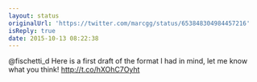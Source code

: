 ```yaml
---
layout: status
originalUrl: 'https://twitter.com/marcgg/status/653848304984457216'
isReply: true
date: 2015-10-13 08:22:38
---
```


@fischetti_d Here is a first draft of the format I had in mind, let me know what you think! http://t.co/hXOhC7Oyht
